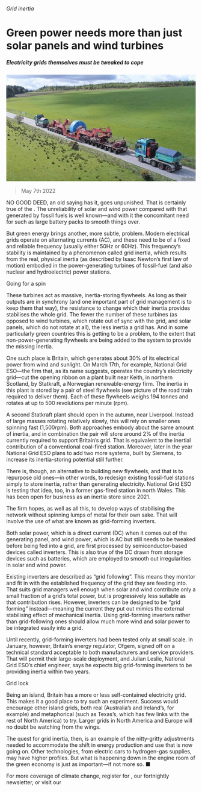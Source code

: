 ###### Grid inertia

# Green power needs more than just solar panels and wind turbines 

##### Electricity grids themselves must be tweaked to cope 

![image](images/20220507_stp002.jpg) 

> May 7th 2022 

NO GOOD DEED, an old saying has it, goes unpunished. That is certainly true of the . The unreliability of solar and wind power compared with that generated by fossil fuels is well known—and with it the concomitant need for  such as large battery packs to smooth things over.

But green energy brings another, more subtle, problem. Modern electrical grids operate on alternating currents (AC), and these need to be of a fixed and reliable frequency (usually either 50Hz or 60Hz). This frequency’s stability is maintained by a phenomenon called grid inertia, which results from the real, physical inertia (as described by Isaac Newton’s first law of motion) embodied in the power-generating turbines of fossil-fuel (and also nuclear and hydroelectric) power stations.


Going for a spin

These turbines act as massive, inertia-storing flywheels. As long as their outputs are in synchrony (and one important part of grid management is to keep them that way), the resistance to change which their inertia provides stabilises the whole grid. The fewer the number of these turbines (as opposed to wind turbines, which rotate out of sync with the grid, and solar panels, which do not rotate at all), the less inertia a grid has. And in some particularly green countries this is getting to be a problem, to the extent that non-power-generating flywheels are being added to the system to provide the missing inertia.

One such place is Britain, which generates about 30% of its electrical power from wind and sunlight. On March 17th, for example, National Grid ESO—the firm that, as its name suggests, operates the country’s electricity grid—cut the opening ribbon on a plant built near Keith, in northern Scotland, by Statkraft, a Norwegian renewable-energy firm. The inertia in this plant is stored by a pair of steel flywheels (see picture of the road train required to deliver them). Each of these flywheels weighs 194 tonnes and rotates at up to 500 revolutions per minute (rpm).

A second Statkraft plant should open in the autumn, near Liverpool. Instead of large masses rotating relatively slowly, this will rely on smaller ones spinning fast (1,500rpm). Both approaches embody about the same amount of inertia, and in combination the pair will store around 2% of the inertia currently required to support Britain’s grid. That is equivalent to the inertial contribution of a conventional coal-fired station. Moreover, later in the year National Grid ESO plans to add two more systems, built by Siemens, to increase its inertia-storing potential still further.

There is, though, an alternative to building new flywheels, and that is to repurpose old ones—in other words, to redesign existing fossil-fuel stations simply to store inertia, rather than generating electricity. National Grid ESO is testing that idea, too, in a former gas-fired station in north Wales. This has been open for business as an inertia store since 2021.

The firm hopes, as well as all this, to develop ways of stabilising the network without spinning lumps of metal for their own sake. That will involve the use of what are known as grid-forming inverters.

Both solar power, which is a direct current (DC) when it comes out of the generating panel, and wind power, which is AC but still needs to be tweaked before being fed into a grid, are first processed by semiconductor-based devices called inverters. This is also true of the DC drawn from storage devices such as batteries, which are employed to smooth out irregularities in solar and wind power.

Existing inverters are described as “grid following”. This means they monitor and fit in with the established frequency of the grid they are feeding into. That suits grid managers well enough when solar and wind contribute only a small fraction of a grid’s total power, but is progressively less suitable as that contribution rises. However, inverters can be designed to be “grid forming” instead—meaning the current they put out mimics the external stabilising effect of mechanical inertia. Using grid-forming inverters rather than grid-following ones should allow much more wind and solar power to be integrated easily into a grid.

Until recently, grid-forming inverters had been tested only at small scale. In January, however, Britain’s energy regulator, Ofgem, signed off on a technical standard acceptable to both manufacturers and service providers. That will permit their large-scale deployment, and Julian Leslie, National Grid ESO’s chief engineer, says he expects big grid-forming inverters to be providing inertia within two years.

Grid lock

Being an island, Britain has a more or less self-contained electricity grid. This makes it a good place to try such an experiment. Success would encourage other island grids, both real (Australia’s and Ireland’s, for example) and metaphorical (such as Texas’s, which has few links with the rest of North America) to try. Larger grids in North America and Europe will no doubt be watching from the wings.

The quest for grid inertia, then, is an example of the nitty-gritty adjustments needed to accommodate the shift in energy production and use that is now going on. Other technologies, from electric cars to hydrogen-gas supplies, may have higher profiles. But what is happening down in the engine room of the green economy is just as important—if not more so. ■

For more coverage of climate change, register for , our fortnightly newsletter, or visit our 

